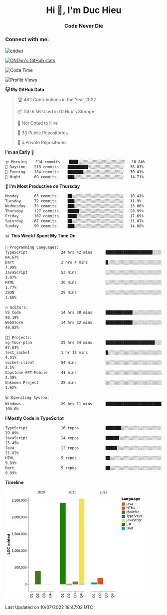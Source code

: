 <h1 align="center">Hi 👋, I'm Duc Hieu</h1>
<h3 align="center">Code Never Die</h3>

<h3 align="left">Connect with me:</h3>
<p align="left">
<a href="https://linkedin.com/in/cndvn" target="blank"><img align="center" src="https://img.shields.io/badge/LinkedIn-0077B5?style=for-the-badge&logo=linkedin&logoColor=white" alt="cndvn"/></a>
<!--
<a href="https://fb.com/cnd.duchieu" target="blank"><img align="center" src="https://img.shields.io/badge/Facebook-1877F2?style=for-the-badge&logo=facebook&logoColor=white" alt="cnd.duchieu"/></a>
 -->
</p>

[![CNDvn's GitHub stats](https://github-readme-stats.vercel.app/api?username=cndvn)](https://github.com/anuraghazra/github-readme-stats)

<!--START_SECTION:waka-->
![Code Time](http://img.shields.io/badge/Code%20Time-0%20secs-blue)

![Profile Views](http://img.shields.io/badge/Profile%20Views-0-blue)

**🐱 My GitHub Data** 

> 🏆 482 Contributions in the Year 2022
 > 
> 📦 150.6 kB Used in GitHub's Storage 
 > 
> 🚫 Not Opted to Hire
 > 
> 📜 33 Public Repositories 
 > 
> 🔑 5 Private Repositories  
 > 
**I'm an Early 🐤** 

```text
🌞 Morning    114 commits    ████░░░░░░░░░░░░░░░░░░░░░   18.84% 
🌆 Daytime    218 commits    █████████░░░░░░░░░░░░░░░░   36.03% 
🌃 Evening    184 commits    ███████░░░░░░░░░░░░░░░░░░   30.41% 
🌙 Night      89 commits     ███░░░░░░░░░░░░░░░░░░░░░░   14.71%

```
📅 **I'm Most Productive on Thursday** 

```text
Monday       63 commits     ██░░░░░░░░░░░░░░░░░░░░░░░   10.41% 
Tuesday      72 commits     ███░░░░░░░░░░░░░░░░░░░░░░   11.9% 
Wednesday    79 commits     ███░░░░░░░░░░░░░░░░░░░░░░   13.06% 
Thursday     127 commits    █████░░░░░░░░░░░░░░░░░░░░   20.99% 
Friday       107 commits    ████░░░░░░░░░░░░░░░░░░░░░   17.69% 
Saturday     67 commits     ██░░░░░░░░░░░░░░░░░░░░░░░   11.07% 
Sunday       90 commits     ███░░░░░░░░░░░░░░░░░░░░░░   14.88%

```


📊 **This Week I Spent My Time On** 

```text
💬 Programming Languages: 
TypeScript               24 hrs 42 mins      █████████████████████░░░░   84.67% 
Dart                     2 hrs 4 mins        █░░░░░░░░░░░░░░░░░░░░░░░░   7.09% 
JavaScript               53 mins             ░░░░░░░░░░░░░░░░░░░░░░░░░   3.07% 
HTML                     30 mins             ░░░░░░░░░░░░░░░░░░░░░░░░░   1.77% 
JSON                     29 mins             ░░░░░░░░░░░░░░░░░░░░░░░░░   1.68%

🔥 Editors: 
VS Code                  14 hrs 38 mins      ████████████░░░░░░░░░░░░░   50.18% 
WebStorm                 14 hrs 32 mins      ████████████░░░░░░░░░░░░░   49.82%

🐱‍💻 Projects: 
sg-tour-plan             25 hrs 34 mins      ██████████████████████░░░   87.63% 
test_socket              1 hr 18 mins        █░░░░░░░░░░░░░░░░░░░░░░░░   4.51% 
socket-client            54 mins             ░░░░░░░░░░░░░░░░░░░░░░░░░   3.1% 
Capstone-FPT-Mobile      41 mins             ░░░░░░░░░░░░░░░░░░░░░░░░░   2.38% 
Unknown Project          28 mins             ░░░░░░░░░░░░░░░░░░░░░░░░░   1.62%

💻 Operating System: 
Windows                  29 hrs 11 mins      █████████████████████████   100.0%

```

**I Mostly Code in TypeScript** 

```text
TypeScript               16 repos            ███████░░░░░░░░░░░░░░░░░░   29.09% 
JavaScript               14 repos            ██████░░░░░░░░░░░░░░░░░░░   25.45% 
Java                     12 repos            █████░░░░░░░░░░░░░░░░░░░░   21.82% 
HTML                     5 repos             ██░░░░░░░░░░░░░░░░░░░░░░░   9.09% 
Dart                     5 repos             ██░░░░░░░░░░░░░░░░░░░░░░░   9.09%

```


**Timeline**

![Chart not found](https://raw.githubusercontent.com/CNDvn/CNDvn/main/charts/bar_graph.png) 


 Last Updated on 10/07/2022 18:47:02 UTC
<!--END_SECTION:waka-->
